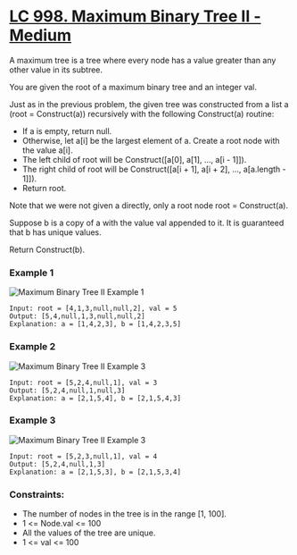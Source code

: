 # [LC 998. Maximum Binary Tree II - Medium](https://leetcode.com/problems/maximum-binary-tree-ii/description/)

A maximum tree is a tree where every node has a value greater than any other value in its subtree.

You are given the root of a maximum binary tree and an integer val.

Just as in the previous problem, the given tree was constructed from a list a (root = Construct(a)) recursively with the following Construct(a) routine:

- If a is empty, return null.
- Otherwise, let a[i] be the largest element of a. Create a root node with the value a[i].
- The left child of root will be Construct([a[0], a[1], ..., a[i - 1]]).
- The right child of root will be Construct([a[i + 1], a[i + 2], ..., a[a.length - 1]]).
- Return root.  

Note that we were not given a directly, only a root node root = Construct(a).

Suppose b is a copy of a with the value val appended to it. It is guaranteed that b has unique values.

Return Construct(b).

### Example 1

![Maximum Binary Tree II Example 1](https://assets.leetcode.com/uploads/2021/08/09/maxtree1.JPG)  

```
Input: root = [4,1,3,null,null,2], val = 5
Output: [5,4,null,1,3,null,null,2]
Explanation: a = [1,4,2,3], b = [1,4,2,3,5]
```

### Example 2 

![Maximum Binary Tree II Example 3](https://assets.leetcode.com/uploads/2021/08/09/maxtree1.JPG)  


```
Input: root = [5,2,4,null,1], val = 3
Output: [5,2,4,null,1,null,3]
Explanation: a = [2,1,5,4], b = [2,1,5,4,3]
```

### Example 3

![Maximum Binary Tree II Example 3](https://assets.leetcode.com/uploads/2021/08/09/maxtree1.JPG)  


```
Input: root = [5,2,3,null,1], val = 4
Output: [5,2,4,null,1,3]
Explanation: a = [2,1,5,3], b = [2,1,5,3,4]
```

### Constraints:

- The number of nodes in the tree is in the range [1, 100].
- 1 <= Node.val <= 100
- All the values of the tree are unique.
- 1 <= val <= 100